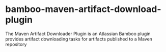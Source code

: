 # bamboo-maven-artifact-download-plugin
The Maven Artifact Downloader Plugin is an Atlassian Bamboo plugin provides artifact downloading tasks for artifacts published to a Maven repository
